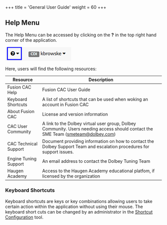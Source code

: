 +++
title = 'General User Guide'
weight = 60
+++


## Help Menu

The Help Menu can be accessed by clicking on the **?** in the top right hand corner of the application.

![Help Menu](FusionHelp.png)

Here, users will find the following resources:

| Resource | Description |
| -------- | -------------------- |
| Fusion CAC Help | Fusion CAC User Guide |
| Keyboard Shortcuts | A list of shortcuts that can be used when woking an account in Fusion CAC |
| About Fusion CAC | License and version information |
| CAC User Community | A link to the Dolbey virtual user group, Dolbey Community. Users needing access should contact the SME Team (smeteam@dolbey.com)|
| CAC Technical Support | Document providing information on how to contact the Dolbey Support Team and escalation procedures for support issues. |
| Engine Tuning Support | An email address to contact the Dolbey Tuning Team |
| Haugen Academy | Access to the Haugen Academy educational platfom, if licensed by the organization |


### Keyboard Shortcuts

Keyboard shortcuts are keys or key combinations allowing users to take certain action within the application without using their mouse.
The keyboard short cuts can be changed by an administrator in the [Shortcut Configuration](https://dolbeysystems.github.io/fusion-cac-web-docs/administrative-user-guide/tools/shortcut-configuration/) tool. 
